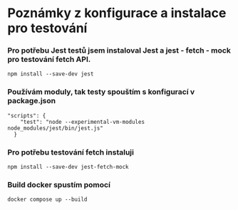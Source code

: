 # Poznámky z konfigurace a instalace pro testování

### Pro potřebu Jest testů jsem instaloval Jest a jest - fetch - mock pro testování fetch API. 

```
npm install --save-dev jest
```
### Používám moduly, tak testy spouštím s konfigurací v package.json

```
"scripts": {
    "test": "node --experimental-vm-modules node_modules/jest/bin/jest.js"
  }
```

### Pro potřebu testování fetch instaluji
```
npm install --save-dev jest-fetch-mock
```

### Build docker spustím pomocí
```
docker compose up --build
```